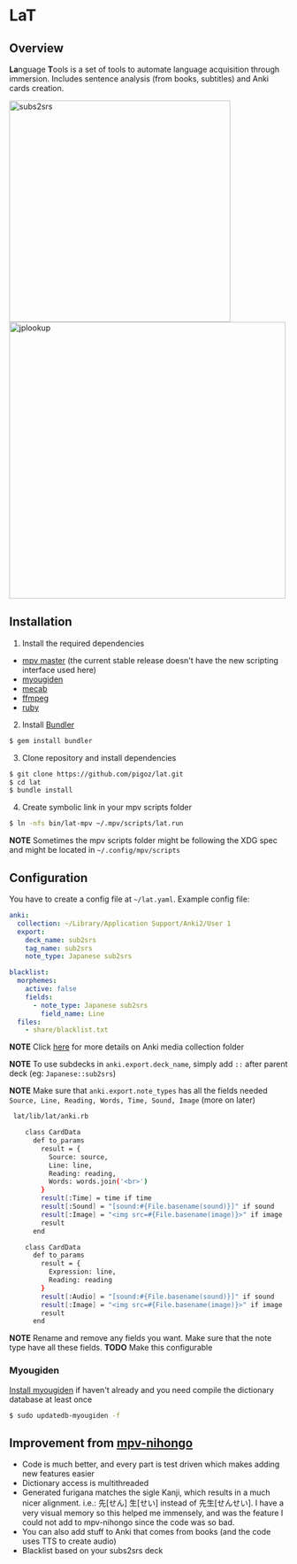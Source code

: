 # LaT
## Overview
**La**nguage **T**ools is a set of tools to automate language acquisition through immersion. Includes sentence analysis (from books, subtitles) and Anki cards creation.

<img src="https://i.imgur.com/yAaw7hZ.png" width="400" title="subs2srs">  <img src="https://i.imgur.com/ZmEWgGU.jpg" width="500" title="jplookup">

## Installation
1. Install the required dependencies
- [mpv master](https://aur.archlinux.org/packages/mpv-git/) (the current stable release doesn't have the new scripting interface used here)
- [myougiden](https://aur.archlinux.org/packages/python-myougiden/)
- [mecab](https://aur.archlinux.org/packages/python-mecab/)
- [ffmpeg](https://www.archlinux.org/packages/extra/x86_64/ffmpeg/)
- [ruby](https://www.archlinux.org/packages/extra/x86_64/ruby/)

2. Install [Bundler](https://bundler.io/)
```bash
$ gem install bundler
```

3. Clone repository and install dependencies
```bash
$ git clone https://github.com/pigoz/lat.git
$ cd lat
$ bundle install
```

4. Create symbolic link in your mpv scripts folder
```bash
$ ln -nfs bin/lat-mpv ~/.mpv/scripts/lat.run
```

**NOTE** Sometimes the mpv scripts folder might be following the XDG spec and might be located in `~/.config/mpv/scripts`

## Configuration
You have to create a config file at `~/lat.yaml`. Example config file:

```yaml
anki:
  collection: ~/Library/Application Support/Anki2/User 1
  export:
    deck_name: sub2srs
    tag_name: sub2srs
    note_type: Japanese sub2srs

blacklist:
  morphemes:
    active: false
    fields:
      - note_type: Japanese sub2srs
        field_name: Line
  files:
    - share/blacklist.txt                                   
```
**NOTE** Click [here](https://docs.ankiweb.net/#/files?id=file-locations) for more details on Anki media collection folder

**NOTE** To use subdecks in `anki.export.deck_name`, simply add `::` after parent deck (eg: `Japanese::sub2srs`)

**NOTE** Make sure that `anki.export.note_types` has all the fields needed `Source, Line, Reading, Words, Time, Sound, Image` (more on later)

```bash
 lat/lib/lat/anki.rb
 ```
```bash
    class CardData
      def to_params
        result = {
          Source: source,
          Line: line,
          Reading: reading,
          Words: words.join('<br>')
        }
        result[:Time] = time if time
        result[:Sound] = "[sound:#{File.basename(sound)}]" if sound
        result[:Image] = "<img src=#{File.basename(image)}>" if image
        result
      end
```
```bash
    class CardData
      def to_params
        result = {
          Expression: line,
          Reading: reading
        }
        result[:Audio] = "[sound:#{File.basename(sound)}]" if sound
        result[:Image] = "<img src=#{File.basename(image)}>" if image
        result
      end
```
**NOTE** Rename and remove any fields you want. Make sure that the note type have all these fields.
**TODO** Make this configurable

### Myougiden
[Install myougiden](https://github.com/melissaboiko/myougiden) if haven't already and you need compile the dictionary database at least once
```bash
$ sudo updatedb-myougiden -f
```

## Improvement from [mpv-nihongo](https://github.com/pigoz/mpv-nihongo)

- Code is much better, and every part is test driven which makes adding new features easier
- Dictionary access is multithreaded
- Generated furigana matches the sigle Kanji, which results in a much nicer alignment. i.e.: 先[せん] 生[せい] instead of 先生[せんせい]. I have a very visual memory so this helped me immensely, and was the feature I could not add to mpv-nihongo since the code was so bad.
- You can also add stuff to Anki that comes from books (and the code uses TTS to create audio)
- Blacklist based on your subs2srs deck
